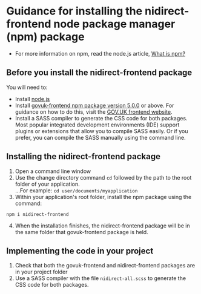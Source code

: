# Guidance for installing the nidirect-frontend node package manager (npm) package
- For more information on npm, read the node.js article, [What is npm?](https://nodejs.org/en/knowledge/getting-started/npm/what-is-npm/)

##  Before you install the nidirect-frontend package
You will need to:
- Install [node.js](https://nodejs.org/en/)
- Install [govuk-frontend npm package version 5.0.0](https://www.npmjs.com/package/govuk-frontend/v/5.0.0) or above. For guidance on how to do this, visit the [GOV.UK frontend website](https://frontend.design-system.service.gov.uk/installing-with-npm/#requirements).
- Install a SASS compiler to generate the CSS code for both packages. Most popular integrated development environments (IDE) support plugins or extensions that allow you to compile SASS easily. Or if you prefer, you can compile the SASS manually using the command line.

## Installing the nidirect-frontend package
1. Open a command line window
2. Use the change directory command `cd` followed by the path to the root folder of your application.   
...For example: `cd user/documents/myapplication`  
3. Within your application's root folder, install the npm package using the command:

  `npm i nidirect-frontend`
  
4. When the installation finishes, the nidirect-frontend package will be in the same folder that govuk-frontend package is held.
  
## Implementing the code in your project
1. Check that both the govuk-frontend and nidirect-frontend packages are in your project folder
2. Use a SASS compiler with the file `nidirect-all.scss` to generate the CSS code for both packages.
